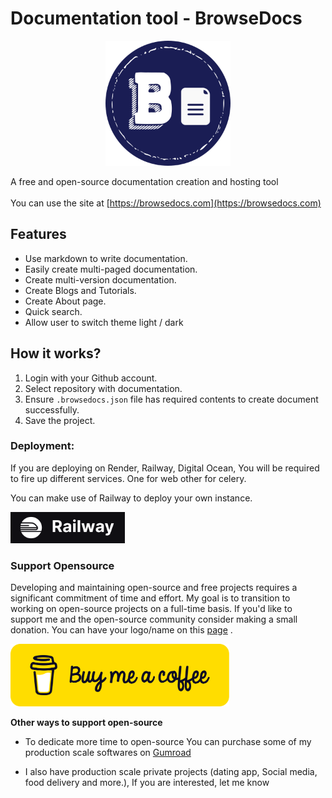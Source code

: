 # Documentation tool - BrowseDocs

<p align="center">
  <img src="logos/browsedocs.svg" alt="CupidCues icon" width="200px" height="200px"/>
</p>

A free and open-source documentation creation and hosting tool
<br/>
<br/>
You can use the site at [https://browsedocs.com](https://browsedocs.com) 


## Features

* Use markdown to write documentation.
* Easily create multi-paged documentation.
* Create multi-version documentation.
* Create Blogs and Tutorials.
* Create About page.
* Quick search.
* Allow user to switch theme light / dark





## How it works?

 1. Login with your Github account.
 2. Select repository with documentation.
 3. Ensure `.browsedocs.json` file has required contents to create document successfully.
 4. Save the project.



### Deployment:

If you are deploying on Render, Railway, Digital Ocean, You will be required to fire up different services. One for web other for celery.

You can make use of Railway to deploy your own instance.

<a href="https://railway.app?referralCode=BfMDHP">
  <img src="logos/railway.png" alt="railway icon" height="50px"/>
</a>


### **Support Opensource**

Developing and maintaining open-source and free projects requires a significant commitment of time and effort. My goal is to transition to working on open-source projects on a full-time basis. If you'd like to support me and the open-source community consider making a small donation. You can have your logo/name on this [page](https://atmailwin.com/support/) .


[<img src="https://github.com/PaulleDemon/PaulleDemon/blob/main/images/buy-me-coffee.png?raw=true" height="100px" width="350px">](https://www.buymeacoffee.com/ArtPaul)

**Other ways to support open-source**

* To dedicate more time to open-source You can purchase some of my production scale softwares on [Gumroad](https://paulfreeman.gumroad.com/)

* I also have production scale private projects (dating app, Social media, food delivery and more.), If you are interested, let me know